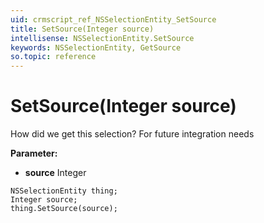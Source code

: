 ```yaml
---
uid: crmscript_ref_NSSelectionEntity_SetSource
title: SetSource(Integer source)
intellisense: NSSelectionEntity.SetSource
keywords: NSSelectionEntity, GetSource
so.topic: reference
---
```


# SetSource(Integer source)

How did we get this selection? For future integration needs

**Parameter:** 
* **source** Integer

```crmscript
NSSelectionEntity thing;
Integer source;
thing.SetSource(source);
```

